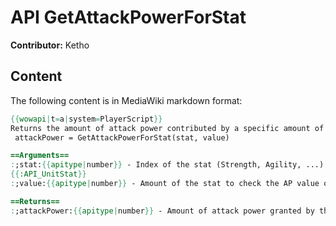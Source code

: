 # API GetAttackPowerForStat

**Contributor:** Ketho

## Content

The following content is in MediaWiki markdown format:

```mediawiki
{{wowapi|t=a|system=PlayerScript}}
Returns the amount of attack power contributed by a specific amount of a stat.
 attackPower = GetAttackPowerForStat(stat, value)

==Arguments==
:;stat:{{apitype|number}} - Index of the stat (Strength, Agility, ...) to check the bonus AP of.
{{:API_UnitStat}}
:;value:{{apitype|number}} - Amount of the stat to check the AP value of.

==Returns==
:;attackPower:{{apitype|number}} - Amount of attack power granted by the specified amount of the specified stat.
```